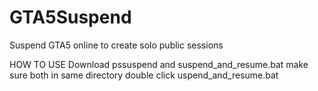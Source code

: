 # GTA5Suspend
Suspend GTA5 online to create solo public sessions

HOW TO USE
Download pssuspend and suspend_and_resume.bat
make sure both in same directory
double click uspend_and_resume.bat
